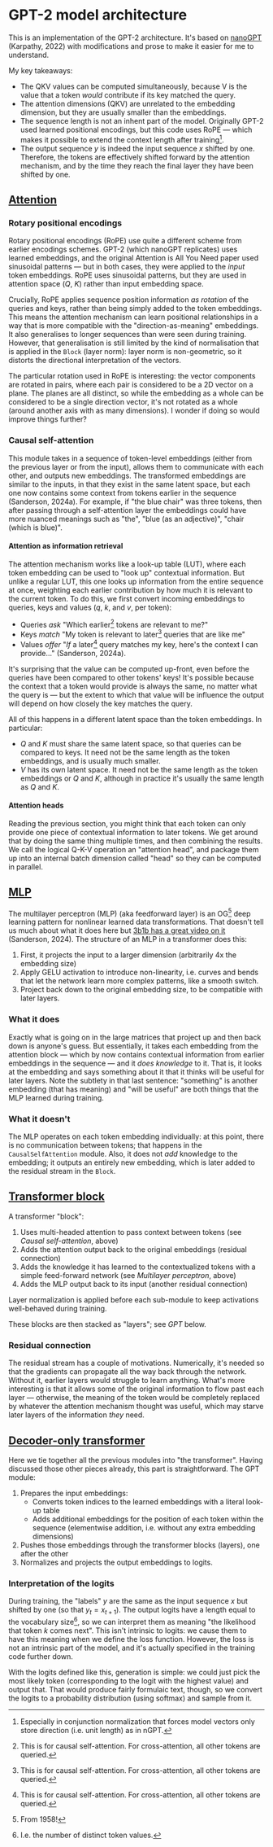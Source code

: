 # GPT-2 model architecture

This is an implementation of the GPT-2 architecture. It's based on [nanoGPT](https://github.com/karpathy/nanoGPT/blob/master/model.py) (Karpathy, 2022) with modifications and prose to make it easier for me to understand.

My key takeaways:

- The QKV values can be computed simultaneously, because V is the value that a token _would_ contribute if its key matched the query.
- The attention dimensions (QKV) are unrelated to the embedding dimension, but they are usually smaller than the embeddings.
- The sequence length is not an inhent part of the model. Originally GPT-2 used learned positional encodings, but this code uses RoPE — which makes it possible to extend the context length after training[^length].
- The output sequence $y$ is indeed the input sequence $x$ shifted by one. Therefore, the tokens are effectively shifted forward by the attention mechanism, and by the time they reach the final layer they have been shifted by one.


[^length]: Especially in conjunction normalization that forces model vectors only store direction (i.e. unit length) as in nGPT.


## [Attention](attention.py)

### Rotary positional encodings

Rotary positional encodings (RoPE) use quite a different scheme from earlier encodings schemes. GPT-2 (which nanoGPT replicates) uses learned embeddings, and the original Attention is All You Need paper used sinusoidal patterns — but in both cases, they were applied to the _input_ token embeddings. RoPE uses sinusoidal patterns, but they are used in attention space ($Q$, $K$) rather than input embedding space.

Crucially, RoPE applies sequence position information _as rotation_ of the queries and keys, rather than being simply added to the token embeddings. This means the attention mechanism can learn positional relationships in a way that is more compatible with the "direction-as-meaning" embeddings. It also generalises to longer sequences than were seen during training. However, that generalisation is still limited by the kind of normalisation that is applied in the `Block` (layer norm): layer norm is non-geometric, so it distorts the directional interpretation of the vectors.

The particular rotation used in RoPE is interesting: the vector components are rotated in pairs, where each pair is considered to be a 2D vector on a plane. The planes are all distinct, so while the embedding as a whole can be considered to be a single direction vector, it's not rotated as a whole (around another axis with as many dimensions). I wonder if doing so would improve things further?


### Causal self-attention

This module takes in a sequence of token-level embeddings (either from the previous layer or from the input), allows them to communicate with each other, and outputs new embeddings. The transformed embeddings are similar to the inputs, in that they exist in the same latent space, but each one now contains some context from tokens earlier in the sequence (Sanderson, 2024a). For example, if "the blue chair" was three tokens, then after passing through a self-attention layer the embeddings could have more nuanced meanings such as "the", "blue (as an adjective)", "chair (which is blue)".

#### Attention as information retrieval

The attention mechanism works like a look-up table (LUT), where each token embedding can be used to "look up" contextual information. But unlike a regular LUT, this one looks up information from the entire sequence at once, weighting each earlier contribution by how much it is relevant to the current token. To do this, we first convert incoming embeddings to queries, keys and values ($q$, $k$, and $v$, per token):

- Queries _ask_ "Which earlier[^causal] tokens are relevant to me?"
- Keys _match_ "My token is relevant to later[^causal] queries that are like me"
- Values _offer_ "_If_ a later[^causal] query matches my key, here's the context I can provide..." (Sanderson, 2024a).

It's surprising that the value can be computed up-front, even before the queries have been compared to other tokens' keys! It's possible because the context that a token would provide is always the same, no matter what the query is — but the extent to which that value will be influence the output will depend on how closely the key matches the query.

All of this happens in a different latent space than the token embeddings. In particular:
- $Q$ and $K$ must share the same latent space, so that queries can be compared to keys. It need not be the same length as the token embeddings, and is usually much smaller.
- $V$ has its own latent space. It need not be the same length as the token embeddings or $Q$ and $K$, although in practice it's usually the same length as $Q$ and $K$.

#### Attention heads

Reading the previous section, you might think that each token can only provide one piece of contextual information to later tokens. We get around that by doing the same thing multiple times, and then combining the results. We call the logical Q-K-V operation an "attention head", and package them up into an internal batch dimension called "head" so they can be computed in parallel.

[^causal]: This is for causal self-attention. For cross-attention, all other tokens are queried.


## [MLP](mlp.py)

The multilayer perceptron (MLP) (aka feedforward layer) is an OG[^og] deep learning pattern for nonlinear learned data transformations. That doesn't tell us much about what it does here but [3b1b has a great video on it](https://www.3blue1brown.com/lessons/mlp) (Sanderson, 2024). The structure of an MLP in a transformer does this:

1. First, it projects the input to a larger dimension (arbitrarily 4x the embedding size)
2. Apply GELU activation to introduce non-linearity, i.e. curves and bends that let the network learn more complex patterns, like a smooth switch.
3. Project back down to the original embedding size, to be compatible with later layers.

[^og]: From 1958!

### What it does

Exactly what is going on in the large matrices that project up and then back down is anyone's guess. But essentially, it takes each embedding from the attention block — which by now contains contextual information from earlier embeddings in the sequence — and it _does knowledge_ to it. That is, it looks at the embedding and says something about it that it thinks will be useful for later layers. Note the subtlety in that last sentence: "something" is another embedding (that has meaning) and "will be useful" are both things that the MLP learned during training.

### What it doesn't

The MLP operates on each token embedding individually: at this point, there is no communication between tokens; that happens in the `CausalSelfAttention` module. Also, it does not _add_ knowledge to the embedding; it outputs an entirely new embedding, which is later added to the residual stream in the `Block`.


## [Transformer block](block.py)

A transformer "block":
1. Uses multi-headed attention to pass context between tokens (see _Causal self-attention_, above)
2. Adds the attention output back to the original embeddings (residual connection)
3. Adds the knowledge it has learned to the contextualized tokens with a simple feed-forward network (see _Multilayer perceptron_, above)
4. Adds the MLP output back to its input (another residual connection)

Layer normalization is applied before each sub-module to keep activations well-behaved during training.

These blocks are then stacked as "layers"; see _GPT_ below.

### Residual connection

The residual stream has a couple of motivations. Numerically, it's needed so that the gradients can propagate all the way back through the network. Without it, earlier layers would struggle to learn anything. What's more interesting is that it allows some of the original information to flow past each layer — otherwise, the meaning of the token would be completely replaced by whatever the attention mechanism thought was useful, which may starve later layers of the information _they_ need.


## [Decoder-only transformer](gpt.py)

Here we tie together all the previous modules into "the transformer". Having discussed those other pieces already, this part is straightforward. The GPT module:

1. Prepares the input embeddings:
   - Converts token indices to the learned embeddings with a literal look-up table
   - Adds additional embeddings for the position of each token within the sequence (elementwise addition, i.e. without any extra embedding dimensions)
2. Pushes those embeddings through the transformer blocks (layers), one after the other
3. Normalizes and projects the output embeddings to logits.

### Interpretation of the logits

During training, the "labels" $y$ are the same as the input sequence $x$ but shifted by one (so that $y_t=x_{t+1}$). The output logits have a length equal to the vocabulary size[^vocab], so we can interpret them as meaning "the likelihood that token $k$ comes next". This isn't intrinsic to logits: we cause them to have this meaning when we define the loss function. However, the loss is not an intrinsic part of the model, and it's actually specified in the training code further down.

With the logits defined like this, generation is simple: we could just pick the most likely token (corresponding to the logit with the highest value) and output that. That would produce fairly formulaic text, though, so we convert the logits to a probability distribution (using softmax) and sample from it.

[^vocab]: I.e. the number of distinct token values.

